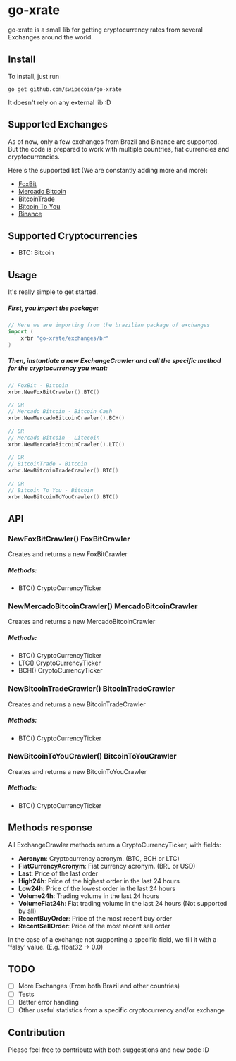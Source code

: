 # go-xrate

go-xrate is a small lib for getting cryptocurrency rates from several Exchanges around the world.

## Install

To install, just run 

`go get github.com/swipecoin/go-xrate`

It doesn't rely on any external lib :D
  
## Supported Exchanges

As of now, only a few exchanges from Brazil and Binance are supported. But the code is prepared to work with multiple countries, fiat currencies and cryptocurrencies. 

Here's the supported list (We are constantly adding more and more):
- [FoxBit](https://foxbit.exchange)
- [Mercado Bitcoin](https://mercadobitcoin.com.br) 
- [BitcoinTrade](https://bitcointrade.com.br)
- [Bitcoin To You](https://bitcointoyou.com)
- [Binance](https://binance.com)

## Supported Cryptocurrencies

- BTC: Bitcoin

## Usage
It's really simple to get started.

##### First, you import the package:
```go
// Here we are importing from the brazilian package of exchanges
import (
    xrbr "go-xrate/exchanges/br"
)
```

##### Then, instantiate a new ExchangeCrawler and call the specific method for the cryptocurrency you want:
```go
// FoxBit - Bitcoin
xrbr.NewFoxBitCrawler().BTC()
  
// OR 
// Mercado Bitcoin - Bitcoin Cash
xrbr.NewMercadoBitcoinCrawler().BCH()
 
// OR 
// Mercado Bitcoin - Litecoin
xrbr.NewMercadoBitcoinCrawler().LTC()
 
// OR 
// BitcoinTrade - Bitcoin
xrbr.NewBitcoinTradeCrawler().BTC()
 
// OR 
// Bitcoin To You - Bitcoin
xrbr.NewBitcoinToYouCrawler().BTC()
```

## API
### NewFoxBitCrawler() FoxBitCrawler
Creates and returns a new FoxBitCrawler

##### Methods:
- BTC() CryptoCurrencyTicker

### NewMercadoBitcoinCrawler() MercadoBitcoinCrawler
Creates and returns a new MercadoBitcoinCrawler

##### Methods:
- BTC() CryptoCurrencyTicker
- LTC() CryptoCurrencyTicker
- BCH() CryptoCurrencyTicker

### NewBitcoinTradeCrawler() BitcoinTradeCrawler
Creates and returns a new BitcoinTradeCrawler

##### Methods:
- BTC() CryptoCurrencyTicker

### NewBitcoinToYouCrawler() BitcoinToYouCrawler
Creates and returns a new BitcoinToYouCrawler

##### Methods:
- BTC() CryptoCurrencyTicker

## Methods response
All ExchangeCrawler methods return a CryptoCurrencyTicker, with fields:
- **Acronym**: Cryptocurrency acronym. (BTC, BCH or LTC)
- **FiatCurrencyAcronym**: Fiat currency acronym. (BRL or USD)
- **Last**: Price of the last order
- **High24h**: Price of the highest order in the last 24 hours
- **Low24h**: Price of the lowest order in the last 24 hours
- **Volume24h**: Trading volume in the last 24 hours
- **VolumeFiat24h**: Fiat trading volume in the last 24 hours (Not supported by all)
- **RecentBuyOrder**: Price of the most recent buy order
- **RecentSellOrder**: Price of the most recent sell order

In the case of a exchange not supporting a specific field, we fill it with a 'falsy' value. (E.g. float32 -> 0.0)

## TODO
- [ ] More Exchanges (From both Brazil and other countries)
- [ ] Tests
- [ ] Better error handling
- [ ] Other useful statistics from a specific cryptocurrency and/or exchange

## Contribution
Please feel free to contribute with both suggestions and new code :D